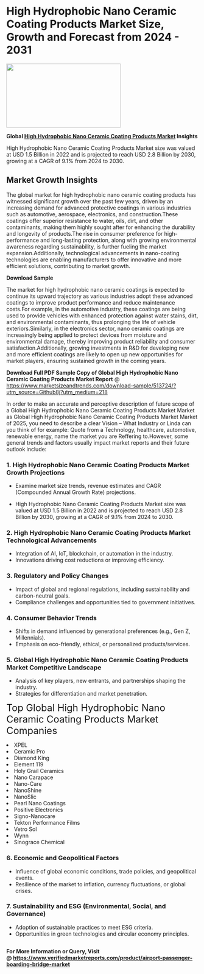<H1>High Hydrophobic Nano Ceramic Coating Products Market Size, Growth and Forecast from 2024 - 2031</H1><img class="aligncenter size-medium wp-image-584254" src="https://thirdeyenews.in/wp-content/uploads/2024/09/Global-Market-Research-300x168.jpeg" alt="" width="300" height="168" /><p><strong>Global&nbsp;<a href="https://www.marketsizeandtrends.com/download-sample/513724/?utm_source=Github8j?utm_medium=218">High Hydrophobic Nano Ceramic Coating Products Market</a> Insights</strong></p><p>High Hydrophobic Nano Ceramic Coating Products Market size was valued at USD 1.5 Billion in 2022 and is projected to reach USD 2.8 Billion by 2030, growing at a CAGR of 9.1% from 2024 to 2030.</p><p><h2>Market Growth Insights</h2> <p>The global market for high hydrophobic nano ceramic coating products has witnessed significant growth over the past few years, driven by an increasing demand for advanced protective coatings in various industries such as automotive, aerospace, electronics, and construction.These coatings offer superior resistance to water, oils, dirt, and other contaminants, making them highly sought after for enhancing the durability and longevity of products.The rise in consumer preference for high-performance and long-lasting protection, along with growing environmental awareness regarding sustainability, is further fueling the market expansion.Additionally, technological advancements in nano-coating technologies are enabling manufacturers to offer innovative and more efficient solutions, contributing to market growth.</p> <p><strong>Download Sample</strong></p> <p>The market for high hydrophobic nano ceramic coatings is expected to continue its upward trajectory as various industries adopt these advanced coatings to improve product performance and reduce maintenance costs.For example, in the automotive industry, these coatings are being used to provide vehicles with enhanced protection against water stains, dirt, and environmental contaminants, thus prolonging the life of vehicle exteriors.Similarly, in the electronics sector, nano ceramic coatings are increasingly being applied to protect devices from moisture and environmental damage, thereby improving product reliability and consumer satisfaction.Additionally, growing investments in R&D for developing new and more efficient coatings are likely to open up new opportunities for market players, ensuring sustained growth in the coming years.<p><span class=""><strong>Download Full PDF Sample Copy of Global High Hydrophobic Nano Ceramic Coating Products Market Report</strong> @ <a href="https://www.marketsizeandtrends.com/download-sample/513724/?utm_source=Github8j?utm_medium=218" target="_blank">https://www.marketsizeandtrends.com/download-sample/513724/?utm_source=Github8j?utm_medium=218</a></span></p><p>In order to make an accurate and perceptive description of future scope of a Global&nbsp;High Hydrophobic Nano Ceramic Coating Products Market Market as Global&nbsp;High Hydrophobic Nano Ceramic Coating Products Market Market of 2025, you need to describe a clear Vision &ndash; What Industry or Linda can you think of for example: Quote from a Technology, healthcare, automotive, renewable energy, name the market you are Reffering to.However, some general trends and factors usually impact market reports and their future outlook include:</p><h3>1.&nbsp;<strong>High Hydrophobic Nano Ceramic Coating Products Market Growth Projections</strong></h3><ul><li>Examine market size trends, revenue estimates and CAGR (Compounded Annual Growth Rate) projections.</li><li><p>High Hydrophobic Nano Ceramic Coating Products Market size was valued at USD 1.5 Billion in 2022 and is projected to reach USD 2.8 Billion by 2030, growing at a CAGR of 9.1% from 2024 to 2030.</p></li></ul><h3>2.&nbsp;<strong>High Hydrophobic Nano Ceramic Coating Products Market Technological Advancements</strong></h3><ul><li>Integration of AI, IoT, blockchain, or automation in the industry.</li><li>Innovations driving cost reductions or improving efficiency.</li></ul><h3>3.&nbsp;<strong>Regulatory and Policy Changes</strong></h3><ul><li>Impact of global and regional regulations, including sustainability and carbon-neutral goals.</li><li>Compliance challenges and opportunities tied to government initiatives.</li></ul><h3>4.&nbsp;<strong>Consumer Behavior Trends</strong></h3><ul><li>Shifts in demand influenced by generational preferences (e.g., Gen Z, Millennials).</li><li>Emphasis on eco-friendly, ethical, or personalized products/services.</li></ul><h3>5.&nbsp;<strong>Global High Hydrophobic Nano Ceramic Coating Products Market Competitive Landscape</strong></h3><ul><li>Analysis of key players, new entrants, and partnerships shaping the industry.</li><li>Strategies for differentiation and market penetration.</li></ul><p data-pm-slice="1 1 []"><span style="color: inherit; font-family: inherit; font-size: 25px;">Top Global High Hydrophobic Nano Ceramic Coating Products Market Companies</span></p><div class="" data-test-id=""><p><li>XPEL</li><li> Ceramic Pro</li><li> Diamond King</li><li> Element 119</li><li> Holy Grail Ceramics</li><li> Nano Carapace</li><li> Nano-Care</li><li> NanoShine</li><li> NanoSlic</li><li> Pearl Nano Coatings</li><li> Positive Electronics</li><li> Signo-Nanocare</li><li> Tekton Performance Films</li><li> Vetro Sol</li><li> Wynn</li><li> Sinograce Chemical</li></p></div><h3>6.&nbsp;<strong>Economic and Geopolitical Factors</strong></h3><ul><li>Influence of global economic conditions, trade policies, and geopolitical events.</li><li>Resilience of the market to inflation, currency fluctuations, or global crises.</li></ul><h3>7.&nbsp;<strong>Sustainability and ESG (Environmental, Social, and Governance)</strong></h3><ul><li>Adoption of sustainable practices to meet ESG criteria.</li><li>Opportunities in green technologies and circular economy principles.</li></ul><h2><strong style="font-size: 14px;">For More Information or Query, Visit @&nbsp;</strong><a style="background-color: #ffffff; font-size: 14px;" href="https://www.marketsizeandtrends.com/report/high-hydrophobic-nano-ceramic-coating-products-market/" target="_blank">https://www.verifiedmarketreports.com/product/airport-passenger-boarding-bridge-market</a></h2>